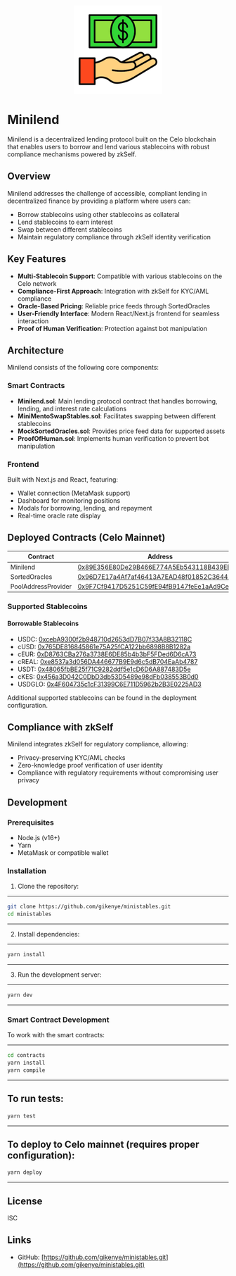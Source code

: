 <p align="center">
  <img src="public/minilend-logo.png" alt="Minilend Logo" width="200"/>
</p>

# Minilend


Minilend is a decentralized lending protocol built on the Celo blockchain that enables users to borrow and lend various stablecoins with robust compliance mechanisms powered by zkSelf.

## Overview

Minilend addresses the challenge of accessible, compliant lending in decentralized finance by providing a platform where users can:

- Borrow stablecoins using other stablecoins as collateral
- Lend stablecoins to earn interest
- Swap between different stablecoins
- Maintain regulatory compliance through zkSelf identity verification

## Key Features

- **Multi-Stablecoin Support**: Compatible with various stablecoins on the Celo network
- **Compliance-First Approach**: Integration with zkSelf for KYC/AML compliance
- **Oracle-Based Pricing**: Reliable price feeds through SortedOracles
- **User-Friendly Interface**: Modern React/Next.js frontend for seamless interaction
- **Proof of Human Verification**: Protection against bot manipulation

## Architecture

Minilend consists of the following core components:

### Smart Contracts

- **Minilend.sol**: Main lending protocol contract that handles borrowing, lending, and interest rate calculations
- **MiniMentoSwapStables.sol**: Facilitates swapping between different stablecoins
- **MockSortedOracles.sol**: Provides price feed data for supported assets
- **ProofOfHuman.sol**: Implements human verification to prevent bot manipulation

### Frontend

Built with Next.js and React, featuring:
- Wallet connection (MetaMask support)
- Dashboard for monitoring positions
- Modals for borrowing, lending, and repayment
- Real-time oracle rate display

## Deployed Contracts (Celo Mainnet)

| Contract | Address |
|----------|---------|
| Minilend | [0x89E356E80De29B466E774A5Eb543118B439EE41E](https://celoscan.io/address/0x4e1B2f1b9F5d871301D41D7CeE901be2Bd97693c) |
| SortedOracles | [0x96D7E17a4Af7af46413A7EAD48f01852C364417A](https://celoscan.io/address/0x66b2Ed926b810ca5296407d0fE8F1dB73dFe5924) |
| PoolAddressProvider | [0x9F7Cf9417D5251C59fE94fB9147feEe1aAd9Cea5](https://celoscan.io/address/0x9F7Cf9417D5251C59fE94fB9147feEe1aAd9Cea5) |

### Supported Stablecoins

#### Borrowable Stablecoins
- USDC: [0xcebA9300f2b948710d2653dD7B07f33A8B32118C](https://celoscan.io/address/0xcebA9300f2b948710d2653dD7B07f33A8B32118C)
- cUSD: [0x765DE816845861e75A25fCA122bb6898B8B1282a](https://celoscan.io/address/0x765DE816845861e75A25fCA122bb6898B8B1282a)
- cEUR: [0xD8763CBa276a3738E6DE85b4b3bF5FDed6D6cA73](https://celoscan.io/address/0xD8763CBa276a3738E6DE85b4b3bF5FDed6D6cA73)
- cREAL: [0xe8537a3d056DA446677B9E9d6c5dB704EaAb4787](https://celoscan.io/address/0xe8537a3d056DA446677B9E9d6c5dB704EaAb4787)
- USDT: [0x48065fbBE25f71C9282ddf5e1cD6D6A887483D5e](https://celoscan.io/address/0x48065fbBE25f71C9282ddf5e1cD6D6A887483D5e)
- cKES: [0x456a3D042C0DbD3db53D5489e98dFb038553B0d0](https://celoscan.io/address/0x456a3D042C0DbD3db53D5489e98dFb038553B0d0)
- USDGLO: [0x4F604735c1cF31399C6E711D5962b2B3E0225AD3](https://celoscan.io/address/0x4F604735c1cF31399C6E711D5962b2B3E0225AD3)

Additional supported stablecoins can be found in the deployment configuration.

## Compliance with zkSelf

Minilend integrates zkSelf for regulatory compliance, allowing:

- Privacy-preserving KYC/AML checks
- Zero-knowledge proof verification of user identity
- Compliance with regulatory requirements without compromising user privacy

## Development

### Prerequisites

- Node.js (v16+)
- Yarn
- MetaMask or compatible wallet

### Installation

1. Clone the repository:
---
```bash
git clone https://github.com/gikenye/ministables.git
cd ministables
```
---

2. Install dependencies:
---
```bash
yarn install
```
---

3. Run the development server:
---
```bash
yarn dev
```
---

### Smart Contract Development

To work with the smart contracts:

---
```bash
cd contracts
yarn install
yarn compile
```
---

To run tests:
---
```bash
yarn test
```
---

To deploy to Celo mainnet (requires proper configuration):
---
```bash
yarn deploy
```
---

## License

ISC

## Links

- GitHub: [https://github.com/gikenye/ministables.git](https://github.com/gikenye/ministables.git)
